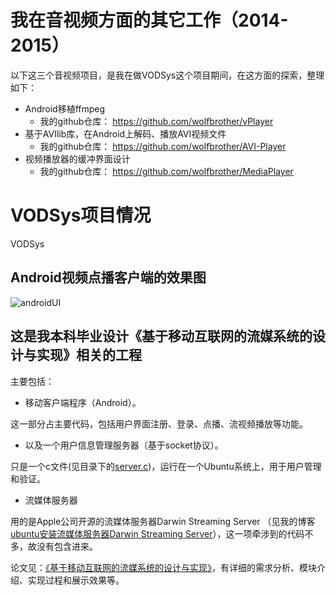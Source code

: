 # 我在音视频方面的其它工作（2014-2015）
以下这三个音视频项目，是我在做VODSys这个项目期间，在这方面的探索，整理如下：

+ Android移植ffmpeg
  + 我的github仓库： https://github.com/wolfbrother/vPlayer
+ 基于AVIlib库，在Android上解码、播放AVI视频文件
  + 我的github仓库： https://github.com/wolfbrother/AVI-Player
+ 视频播放器的缓冲界面设计
  + 我的github仓库： https://github.com/wolfbrother/MediaPlayer

# VODSys项目情况
VODSys

## Android视频点播客户端的效果图
![androidUI](https://github.com/wolfbrother/VODSys/blob/master/res/androidUI.png?raw=true)

## 这是我本科毕业设计《基于移动互联网的流媒系统的设计与实现》相关的工程

主要包括：

+ 移动客户端程序（Android）。

这一部分占主要代码，包括用户界面注册、登录、点播、流视频播放等功能。

+ 以及一个用户信息管理服务器（基于socket协议）。

只是一个c文件(见目录下的[server.c](https://raw.githubusercontent.com/wolfbrother/VODSys/master/server.c))，运行在一个Ubuntu系统上，用于用户管理和验证。

+ 流媒体服务器

用的是Apple公司开源的流媒体服务器Darwin Streaming Server （见我的博客[ubuntu安装流媒体服务器Darwin Streaming Server](http://blog.csdn.net/u012176591/article/details/21625325)），这一项牵涉到的代码不多，故没有包含进来。

论文见：[《基于移动互联网的流媒系统的设计与实现》](https://raw.githubusercontent.com/wolfbrother/VODSys/master/%E6%9C%AC%E7%A7%91%E6%AF%95%E4%B8%9A%E8%AE%BE%E8%AE%A1.pdf )，有详细的需求分析、模块介绍、实现过程和展示效果等。


